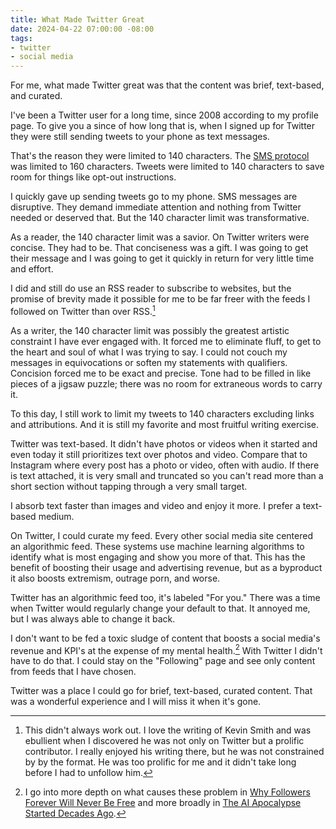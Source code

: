 ```yaml
---
title: What Made Twitter Great
date: 2024-04-22 07:00:00 -08:00
tags:
- twitter
- social media
---
```


For me, what made Twitter great was that the content was brief, text-based, and curated.

I've been a Twitter user for a long time, since 2008 according to my profile
page. To give you a since of how long that is, when I signed up for Twitter they
were still sending tweets to your phone as text messages.

That's the reason they were limited to 140 characters. The [SMS
protocol](https://en.wikipedia.org/wiki/SMS) was limited to 160 characters.
Tweets were limited to 140 characters to save room for things like opt-out
instructions.

I quickly gave up sending tweets go to my phone. SMS messages are disruptive.
They demand immediate attention and nothing from Twitter needed or deserved
that. But the 140 character limit was transformative.

As a reader, the 140 character limit was a savior. On Twitter writers were
concise. They had to be. That conciseness was a gift. I was going to get their
message and I was going to get it quickly in return for very little time and
effort.

I did and still do use an RSS reader to subscribe to websites, but the promise
of brevity made it possible for me to be far freer with the feeds I followed on
Twitter than over RSS.[^kevinsmith]

[^kevinsmith]: This didn't always work out. I love the writing of Kevin Smith and was ebullient when I discovered he was not only on Twitter but a prolific contributor. I really enjoyed his writing there, but he was not constrained by by the format. He was too prolific for me and it didn't take long before I had to unfollow him.

As a writer, the 140 character limit was possibly the greatest artistic
constraint I have ever engaged with. It forced me to eliminate fluff, to get to
the heart and soul of what I was trying to say. I could not couch my messages in
equivocations or soften my statements with qualifiers. Concision forced me to be
exact and precise. Tone had to be filled in like pieces of a jigsaw puzzle;
there was no room for extraneous words to carry it.

To this day, I still work to limit my tweets to 140 characters excluding links
and attributions. And it is still my favorite and most fruitful writing
exercise.

Twitter was text-based. It didn't have photos or videos when it started and even
today it still prioritizes text over photos and video. Compare that to Instagram
where every post has a photo or video, often with audio. If there is text
attached, it is very small and truncated so you can't read more than a short
section without tapping through a very small target.

I absorb text faster than images and video and enjoy it more. I prefer
a text-based medium.

On Twitter, I could curate my feed. Every other social media site centered an
algorithmic feed. These systems use machine learning algorithms to identify what
is most engaging and show you more of that. This has the benefit of boosting
their usage and advertising revenue, but as a byproduct it also boosts
extremism, outrage porn, and worse.

Twitter has an algorithmic feed too, it's labeled "For you." There was a time
when Twitter would regularly change your default to that. It annoyed me, but
I was always able to change it back.

I don't want to be fed a toxic sludge of content that boosts a social media's
revenue and KPI's at the expense of my mental health.[^socialmediaevils] With
Twitter I didn't have to do that. I could stay on the "Following" page and see
only content from feeds that I have chosen.

[^socialmediaevils]: I go into more depth on what causes these problem in [Why Followers Forever Will Never Be Free](/why-followers-forever-will-never-be-free) and more broadly in [The AI Apocalypse Started Decades Ago](/the-ai-apocalypse-started-decades-ago).

Twitter was a place I could go for brief, text-based, curated content. That was
a wonderful experience and I will miss it when it's gone.
